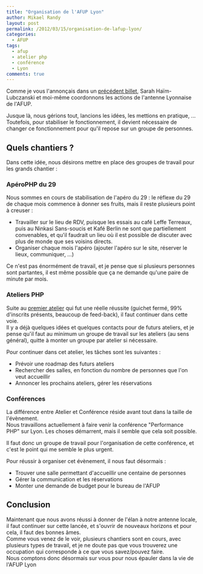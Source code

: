 ```yaml
---
title: "Organisation de l'AFUP Lyon"
author: Mikael Randy
layout: post
permalink: /2012/03/15/organisation-de-lafup-lyon/
categories:
  - AFUP
tags:
  - afup
  - atelier php
  - conférence
  - Lyon
comments: true
---
```


Comme je vous l'annonçais dans un [précédent billet](http://www.mikaelrandy.fr/2012/02/21/activite-de-lantenne-lyonnaise-de-lafup/ "Activité de l'antenne Lyonnaise de l'AFUP"), Sarah Haïm-Lubczanski et moi-même coordonnons les actions de l'antenne Lyonnaise de l'AFUP.

Jusque là, nous gérions tout, lancions les idées, les mettions en pratique, ...  
Toutefois, pour stabiliser le fonctionnement, il devient nécessaire de changer ce fonctionnement pour qu'il repose sur un groupe de personnes.

## Quels chantiers ?

Dans cette idée, nous désirons mettre en place des groupes de travail pour les grands chantier :

### ApéroPHP du 29

Nous sommes en cours de stabilisation de l'apéro du 29 : le réflexe du 29 de chaque mois commence à donner ses fruits, mais il reste plusieurs point à creuser :  
- Travailler sur le lieu de RDV, puisque les essais au café Leffe Terreaux, puis au Ninkasi Sans-soucis et Kafé Berlin ne sont que partiellement convenables, et qu'il faudrait un lieu où il est possible de discuter avec plus de monde que ses voisins directs.  
- Organiser chaque mois l'apéro (ajouter l'apéro sur le site, réserver le lieux, communiquer, ...)

Ce n'est pas énormément de travail, et je pense que si plusieurs personnes sont partantes, il est même possible que ça ne demande qu'une paire de minute par mois.

### Ateliers PHP

Suite au [premier atelier](http://afup.org/pages/site/?route=actualites/523/retour-sur-des-soirees-afup-reussies "Retour sur des soirées AFUP réussies") qui fut une réelle réussite (guichet fermé, 99% d'inscrits présents, beaucoup de feed-back), il faut continuer dans cette voie.  
Il y a déjà quelques idées et quelques contacts pour de futurs ateliers, et je pense qu'il faut au minimum un groupe de travail sur les ateliers (au sens général), quitte à monter un groupe par atelier si nécessaire.

Pour continuer dans cet atelier, les tâches sont les suivantes :  
- Prévoir une roadmap des futurs ateliers  
- Rechercher des salles, en fonction du nombre de personnes que l'on veut accueillir  
- Annoncer les prochains ateliers, gérer les réservations

### Conférences

La différence entre Atelier et Conférence réside avant tout dans la taille de l'évènement.  
Nous travaillons actuellement à faire venir la conférence "Performance PHP" sur Lyon. Les choses démarrent, mais il semble que cela soit possible.

Il faut donc un groupe de travail pour l'organisation de cette conférence, et c'est le point qui me semble le plus urgent.

Pour réussir à organiser cet évènement, il nous faut désormais :  
- Trouver une salle permettant d'accueillir une centaine de personnes  
- Gérer la communication et les réservations  
- Monter une demande de budget pour le bureau de l'AFUP

## Conclusion

Maintenant que nous avons réussi à donner de l'élan à notre antenne locale, il faut continuer sur cette lancée, et s'ouvrir de nouveaux horizons et pour cela, il faut des bonnes âmes.  
Comme vous venez de le voir, plusieurs chantiers sont en cours, avec plusieurs types de travail, et je ne doute pas que vous trouverez une occupation qui corresponde à ce que vous savez/pouvez faire.  
Nous comptons donc désormais sur vous pour nous épauler dans la vie de l'AFUP Lyon
